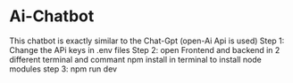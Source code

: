 # Ai-Chatbot
This chatbot is exactly similar to the Chat-Gpt  (open-Ai Api is used)
Step 1: Change the APi keys in .env files
Step 2: open Frontend and backend in 2 different terminal and commant npm install in terminal to install node modules
step 3: npm run dev 
